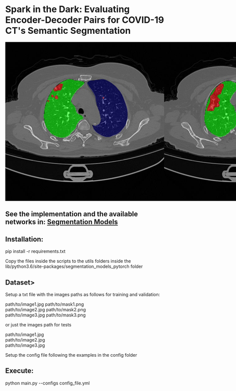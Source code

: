 <h1>Spark in the Dark: Evaluating Encoder-Decoder Pairs for COVID-19 CT's Semantic Segmentation</h1>

<div style="display:flex;">
    <img src='images/img1.jpg' style="flex:10%">
    <img src='images/img2.jpg' style="flex:10%">
    <img src='images/img3.jpg' style="flex:10%">
    <img src='images/img4.jpg' style="flex:10%">
</div>

<h2>See the implementation and the available networks in: <a href="https://github.com/qubvel/segmentation_models.pytorch">Segmentation Models</a></h2>

<h2>Installation:</h2>

<p>pip install -r requirements.txt</p>

<p>Copy the files inside the scripts to the utils folders inside the lib/python3.6/site-packages/segmentation_models_pytorch folder</p>

<h2>Dataset></h2>

<p>Setup a txt file with the images paths as follows for training and validation:</p>

<p>path/to/image1.jpg path/to/mask1.png <br>
path/to/image2.jpg path/to/mask2.png <br>
path/to/image3.jpg path/to/mask3.png</p>

<p>or just the images path for tests</p>
<p>path/to/image1.jpg<br>
path/to/image2.jpg<br>
path/to/image3.jpg</p>

<p>Setup the config file following the examples in the config folder</p>

<h2>Execute:</h2>
<p>python main.py --configs config_file.yml</p>